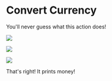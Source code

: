 # Convert Currency

You'll never guess what this action does!

![](https://dl.dropboxusercontent.com/u/2908279/public/cb/cb-cc-01.png)

![](https://dl.dropboxusercontent.com/u/2908279/public/cb/cb-cc-02.png)

![](https://dl.dropboxusercontent.com/u/2908279/public/cb/cb-cc-03.png)

That's right! It prints money!
